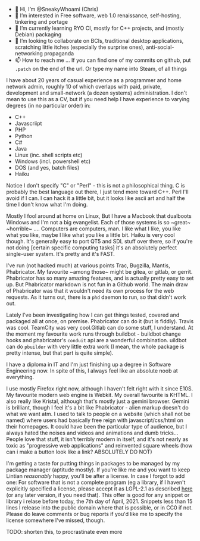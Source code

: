 - 👋 Hi, I’m @SneakyWhoami (Chris)
- 👀 I’m interested in Free software, web 1.0 renaissance, self-hosting, tinkering and portage
- 🌱 I’m currently learning RYO CI, mostly for C++ projects, and (mostly Debian) packaging
- 💞️ I’m looking to collaborate on BCIs, traditional desktop applications, scratching little itches (especially the surprise ones), anti-social-networking propaganda
- 📫 How to reach me ... If you can find one of my commits on github, put `.patch` on the end of the url. Or type my name into Steam, of all things

I have about 20 years of casual experience as a programmer and home network admin, roughly 10 of which overlaps with paid, private, development and small-network (a dozen systems) administration.
I don't mean to use this as a CV, but if you need help I have experience to varying degrees (in no particular order) in:
* C++
* Javascriipt
* PHP
* Python
* C#
* Java
* Linux (inc. shell scripts etc)
* Windows (incl. powershell etc)
* DOS (and yes, batch files)
* Haiku

Notice I don't specify "C" or "Perl" - this is not a philosophical thing. C is probably the best language out there, I just tend more toward C++. Perl I'll avoid if I can. I can hack it a little bit, but it looks like ascii art and half the time I don't know what I'm doing.

Mostly I fool around at home on Linux, But I have a Macbook that dualboots Windows and I'm not a big evangelist. Each of those systems is so ~great~ ~horrible~ .... Computers are computers, man.
I like what I like, you like what you like, maybe I like what you like a little bit. Haiku is very cool though. It's generally easy to port QT5 and SDL stuff over there, so if you're not doing [certain specific computing tasks] it's an absolutely perfect single-user system. It's pretty and it's FAST.

I've run (not hacked much) at various points Trac, Bugzilla, Mantis, Phabricator. My favourite ~among those~ might be gitea, or gitlab, or gerrit. Phabricator has so many amazing features, and is actually pretty easy to set up.
But Phabricator markdown is not fun in a Github world. The main draw of Phabricator was that it wouldn't need its own process for the web requests. As it turns out, there is a `phd` daemon to run, so that didn't work out.

Lately I've been investigating how I can get things tested, covered and packaged all at once, on premise. Phabricator can do it (but is fiddly). Travis was cool. TeamCity was very cool.Gitlab can do some stuff, I understand.
At the moment my favourite work runs through buildbot - buildbot change hooks and phabricator's `conduit` api are a wonderful combination. 
uildbot can do `pbuilder` with very little extra work (I mean, the whole package is pretty intense, but that part is quite simple).

I have a diploma in IT and I'm just finishing up a degree in Software Engineering now. In spite of this, I always feel like an absolute noob at everything.

I use mostly Firefox right now, although I haven't felt right with it since E10S. My favourite modern web engine is Webkit. My overall favourite is KHTML.
I also really like Kristal, although that's mostly just a gemini browser. Gemini is brilliant, though I feel it's a bit like Phabricator - alien markup doesn't do what we want atm.
I used to talk to people on a website (which shall not be named) where users had basically free reign with javascript/css/html on their homepages.
It could have been the particular type of audience, but I always hated the noises and videos and animations and dumb tricks...
People love that stuff, it isn't terribly modern in itself, and it's not nearly as toxic as "progressive web applications" and reinvented square wheels (how can i make a button look like a link? ABSOLUTELY DO NOT)

I'm getting a taste for putting things in packages to be managed by my package manager (aptitude mostly).
If you're like me and you want to keep Lintian _reasonably_ happy, you'll be after a license. In case I forgot to add one:
For software that is not a complete program (eg a library, if I haven't explicitly specified a license, please accept it as LGPL-2.1 as described [here](https://www.gnu.org/licenses/old-licenses/lgpl-2.1.html) (or any later version, if you need that).
This offer is good for any snippet or library i relase before today, the 7th day of April, 2021.
Snippets less than 15 lines I release into the public domain where that is possible, or in CC0 if not.
Please do leave comments or bug reports if you'd like me to specify the license somewhere I've missed, though.


TODO: shorten this, to procrastinate even more
<!---
SneakyWhoami/SneakyWhoami is a ✨ special ✨ repository because its `README.md` (this file) appears on your GitHub profile.
You can click the Preview link to take a look at your changes.
--->
